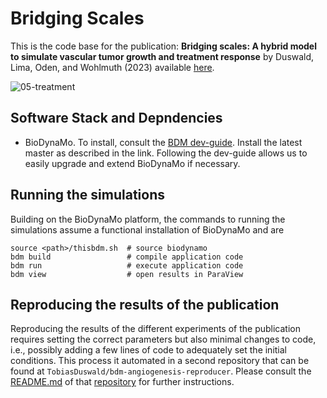 # Bridging Scales

This is the code base for the publication:
**Bridging scales: A hybrid model to simulate vascular tumor growth and treatment response**
by Duswald, Lima, Oden, and Wohlmuth (2023) available [here](https://doi.org/10.1016/j.cma.2023.116566).

![05-treatment](https://github.com/TobiasDuswald/angiogenesis/assets/44771875/6ef8a15e-fc91-4dff-be82-5e35ff1b0fb4)


## Software Stack and Depndencies

*  BioDynaMo. To install, consult the 
  [BDM dev-guide](https://biodynamo.org/docs/devguide/build/). Install the 
  latest master as described in the link. Following the dev-guide allows us to
  easily upgrade and extend BioDynaMo if necessary.

## Running the simulations

Building on the BioDynaMo platform, the commands to running the simulations
assume a functional installation of BioDynaMo and are
```
source <path>/thisbdm.sh  # source biodynamo 
bdm build                 # compile application code
bdm run                   # execute application code
bdm view                  # open results in ParaView
```

## Reproducing the results of the publication

Reproducing the results of the different experiments of the publication
requires setting the correct parameters but also minimal changes to code, i.e.,
possibly adding a few lines of code to adequately set the initial conditions.
This process it automated in a second repository that can be found at
`TobiasDuswald/bdm-angiogenesis-reproducer`. Please consult the
[README.md](https://github.com/TobiasDuswald/bdm-angiogenesis-reproducer/blob/main/README.md)
of that [repository](https://github.com/TobiasDuswald/bdm-angiogenesis-reproducer)
for further instructions.
